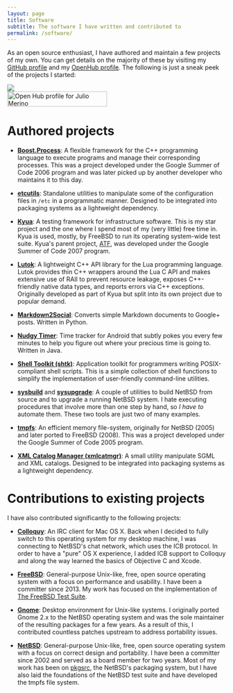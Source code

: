 ```yaml
---
layout: page
title: Software
subtitle: The software I have written and contributed to
permalink: /software/
---
```


As an open source enthusiast, I have authored and maintain a few projects of my
own.  You can get details on the majority of these by visiting my [GitHub
profile](https://github.com/jmmv/) and my [OpenHub
profile](https://www.openhub.net/accounts/jmmv).  The following is just a sneak
peek of the projects I started:

<div class="row">
  <div class="col-md-6 text-center">
    <a href="https://github.com/jmmv/">
      <img src="{{ "/images/badges/GitHub-Mark-32px.png" | prepend: site.baseurl }}">
    </a>
  </div>
  <div class="col-md-6 text-center">
    <a href="https://www.openhub.net/accounts/5130?ref=Detailed"
       target="_blank">
      <img alt="Open Hub profile for Julio Merino" border="0"
           height="35" width="230"
           src="https://www.openhub.net/accounts/5130/widgets/account_detailed.gif"></img>
    </a>
  </div>
</div>

# Authored projects

* **[Boost.Process](http://www.highscore.de/boost/process/)**: A flexible
  framework for the C++ programming language to execute programs and manage
  their corresponding processes.  This was a project developed under the Google
  Summer of Code 2006 program and was later picked up by another developer who
  maintains it to this day.

* **[etcutils](http://www.netbsd.org/~jmmv/etcutils/)**: Standalone utilities to
  manipulate some of the configuration files in `/etc` in a programmatic manner.
  Designed to be integrated into packaging systems as a lightweight dependency.

* **[Kyua](http://github.com/jmmv/kyua/)**: A testing framework for
  infrastructure software.  This is my star project and the one where I spend
  most of my (very little) free time in.  Kyua is used, mostly, by FreeBSD to
  run its operating system-wide test suite.  Kyua's parent project,
  [ATF](http://github.com/jmmv/atf/), was developed under the Google Summer of
  Code 2007 program.

* **[Lutok](http://github.com/jmmv/lutok/)**: A lightweight C++ API library for
  the Lua programming language.  Lutok provides thin C++ wrappers around the Lua
  C API and makes extensive use of RAII to prevent resource leakage, exposes
  C++-friendly native data types, and reports errors via C++ exceptions.
  Originally developed as part of Kyua but split into its own project due to
  popular demand.

* **[Markdown2Social](http://github.com/jmmv/markdown2social/)**: Converts
  simple Markdown documents to Google+ posts.  Written in Python.

* **[Nudgy Timer](http://github.com/jmmv/nudgytimer/)**: Time tracker for
  Android that subtly pokes you every few minutes to help you figure out
  where your precious time is going to.  Written in Java.

* **[Shell Toolkit (shtk)](http://github.com/jmmv/shtk/)**: Application toolkit
  for programmers writing POSIX-compliant shell scripts.  This is a simple
  collection of shell functions to simplify the implementation of user-friendly
  command-line utilities.

* **[sysbuild](http://github.com/jmmv/sysbuild/)** and
  **[sysupgrade](http://github.com/jmmv/sysupgrade/)**: A couple of utilities to
  build NetBSD from source and to upgrade a running NetBSD system.  I hate
  executing procedures that involve more than one step by hand, so *I have to*
  automate them.  These two tools are just two of many examples.

* **[tmpfs](http://netbsd-soc.sourceforge.net/projects/tmpfs/)**: An efficient
  memory file-system, originally for NetBSD (2005) and later ported to FreeBSD
  (2008).  This was a project developed under the Google Summer of Code 2005
  program.

* **[XML Catalog Manager (xmlcatmgr)](http://xmlcatmgr.sourceforge.net)**: A
  small utility manipulate SGML and XML catalogs.  Designed to be integrated
  into packaging systems as a lightweight dependency.

# Contributions to existing projects

I have also contributed significantly to the following projects:

* **[Colloquy](http://colloquy.info/)**: An IRC client for Mac OS X.  Back when
  I decided to fully switch to this operating system for my desktop machine, I
  was connecting to NetBSD's chat network, which uses the ICB protocol.  In
  order to have a "pure" OS X experience, I added ICB support to Colloquy and
  along the way learned the basics of Objective C and Xcode.</li>

* **[FreeBSD](http://www.freebsd.org/)**: General-purpose Unix-like, free, open
  source operating system with a focus on performance and usability.  I have
  been a committer since 2013.  My work has focused on the implementation of
  [The FreeBSD Test
  Suite](http://julipedia.meroh.net/2013/12/introducing-freebsd-test-suite.html).

* **[Gnome](http://www.gnome.org/)**: Desktop environment for Unix-like systems.
  I originally ported Gnome 2.x to the NetBSD operating system and was the sole
  maintainer of the resulting packages for a few years.  As a result of this, I
  contributed countless patches upstream to address portability issues.

* **[NetBSD](http://www.netbsd.org/)**: General-purpose Unix-like, free, open
  source operating system with a focus on correct design and portability.  I
  have been a committer since 2002 and served as a board member for two years.
  Most of my work has been on [pkgsrc](http://www.pkgsrc.org/), the NetBSD's
  packaging system, but I have also laid the foundations of the NetBSD test
  suite and have developed the tmpfs file system.
